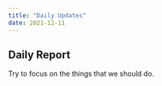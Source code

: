 ```yaml
---
title: "Daily Updates"
date: 2021-12-11
---
```


## Daily Report

Try to focus on the things that we should do.
